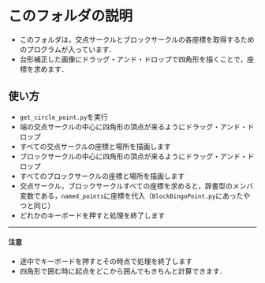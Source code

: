 # このフォルダの説明
- このフォルダは，交点サークルとブロックサークルの各座標を取得するためのプログラムが入っています．
- 台形補正した画像にドラッグ・アンド・ドロップで四角形を描くことで，座標を求めます．

## 使い方
- `get_circle_point.py`を実行
- 端の交点サークルの中心に四角形の頂点が来るようにドラッグ・アンド・ドロップ
- すべての交点サークルの座標と場所を描画します
- ブロックサークルの中心に四角形の頂点が来るようにドラッグ・アンド・ドロップ
- すべてのブロックサークルの座標と場所を描画します
- 交点サークル，ブロックサークルすべての座標を求めると，辞書型のメンバ変数である，`named_points`に座標を代入（`BlockBingoPoint.py`にあったやつと同じ）
- どれかのキーボードを押すと処理を終了します
---
#### 注意
- 途中でキーボードを押すとその時点で処理を終了します
- 四角形で囲む時に起点をどこから囲んでもきちんと計算できます．
